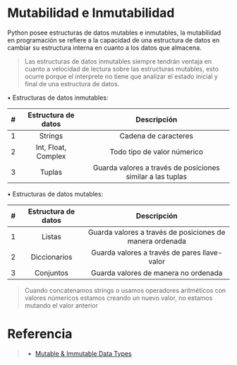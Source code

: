 # Mutabilidad e Inmutabilidad

Python posee estructuras de datos mutables e inmutables, la mutabilidad en programación se refiere a la capacidad de una estructura de datos en cambiar su estructura interna en cuanto a los datos que almacena.

> Las estructuras de datos inmutables siempre tendrán ventaja en cuanto a velocidad de lectura sobre las estructuras mutables, esto ocurre porque el interprete no tiene que analizar el estado inicial y final de una estructura de datos.

• Estructuras de datos inmutables:

| #   | Estructura de datos |                        Descripción                         |
| :-- | :-----------------: | :--------------------------------------------------------: |
| 1   |       Strings       |                    Cadena de caracteres                    |
| 2   | Int, Float, Complex |                Todo tipo de valor númerico                 |
| 3   |       Tuplas        | Guarda valores a través de posiciones similar a las tuplas |

• Estructuras de datos mutables:

| #   | Estructura de datos |                       Descripción                        |
| :-- | :-----------------: | :------------------------------------------------------: |
| 1   |       Listas        | Guarda valores a través de posiciones de manera ordenada |
| 2   |    Diccionarios     |       Guarda valores a través de pares llave-valor       |
| 3   |      Conjuntos      |           Guarda valores de manera no ordenada           |

> Cuando concatenamos strings o usamos operadores aritméticos con valores númericos estamos creando un nuevo valor, no estamos mutando el valor anterior

# Referencia

> - [Mutable & Immutable Data Types](https://www.linkedin.com/pulse/understanding-mutable-immutable-data-types-python-rasmi-ranjan-swain/)
